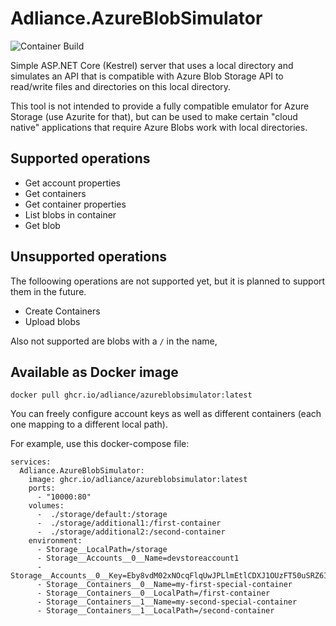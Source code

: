 # Adliance.AzureBlobSimulator

![Container Build](https://github.com/adliance/AzureBlobSimulator/actions/workflows/docker-build-push.yml/badge.svg)

Simple ASP.NET Core (Kestrel) server that uses a local directory and simulates an API 
that is compatible with Azure Blob Storage API to read/write files and directories on this local directory.

This tool is not intended to provide a fully compatible emulator for Azure Storage (use Azurite for that),
but can be used to make certain "cloud native" applications that require Azure Blobs work with local directories.

## Supported operations
- Get account properties
- Get containers
- Get container properties
- List blobs in container
- Get blob

## Unsupported operations
The folloowing operations are not supported yet, but it is planned to support them in the future.
- Create Containers
- Upload blobs

Also not supported are blobs with a `/` in the name,

## Available as Docker image
`docker pull ghcr.io/adliance/azureblobsimulator:latest`

You can freely configure account keys as well as different containers (each one mapping to a different local path). 

For example, use this docker-compose file:

```
services:
  Adliance.AzureBlobSimulator:
    image: ghcr.io/adliance/azureblobsimulator:latest
    ports:
      - "10000:80"
    volumes:
      -  ./storage/default:/storage       
      -  ./storage/additional1:/first-container    
      -  ./storage/additional2:/second-container       
    environment:
      - Storage__LocalPath=/storage
      - Storage__Accounts__0__Name=devstoreaccount1
      - Storage__Accounts__0__Key=Eby8vdM02xNOcqFlqUwJPLlmEtlCDXJ1OUzFT50uSRZ6IFsuFq2UVErCz4I6tq/K1SZFPTOtr/KBHBeksoGMGw==
      - Storage__Containers__0__Name=my-first-special-container
      - Storage__Containers__0__LocalPath=/first-container
      - Storage__Containers__1__Name=my-second-special-container
      - Storage__Containers__1__LocalPath=/second-container
```
